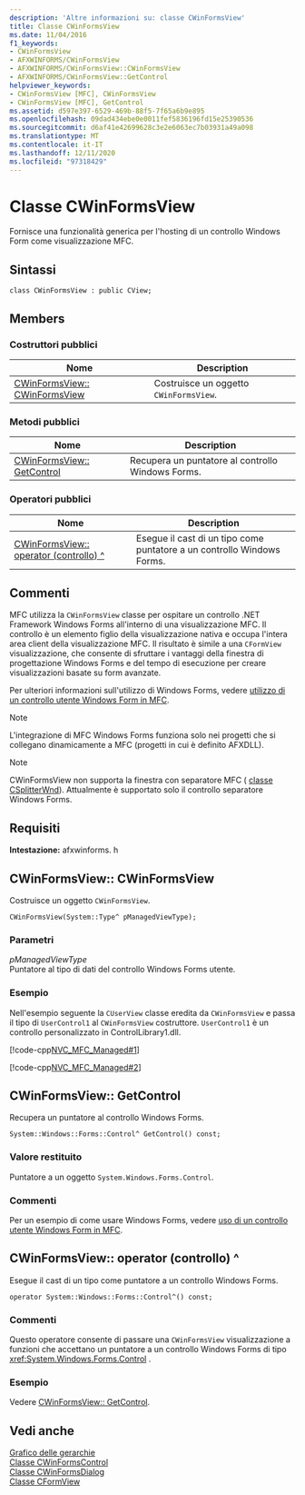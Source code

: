 ```yaml
---
description: 'Altre informazioni su: classe CWinFormsView'
title: Classe CWinFormsView
ms.date: 11/04/2016
f1_keywords:
- CWinFormsView
- AFXWINFORMS/CWinFormsView
- AFXWINFORMS/CWinFormsView::CWinFormsView
- AFXWINFORMS/CWinFormsView::GetControl
helpviewer_keywords:
- CWinFormsView [MFC], CWinFormsView
- CWinFormsView [MFC], GetControl
ms.assetid: d597e397-6529-469b-88f5-7f65a6b9e895
ms.openlocfilehash: 09dad434ebe0e0011fef5836196fd15e25390536
ms.sourcegitcommit: d6af41e42699628c3e2e6063ec7b03931a49a098
ms.translationtype: MT
ms.contentlocale: it-IT
ms.lasthandoff: 12/11/2020
ms.locfileid: "97318429"
---
```

# <a name="cwinformsview-class"></a>Classe CWinFormsView

Fornisce una funzionalità generica per l'hosting di un controllo Windows Form come visualizzazione MFC.

## <a name="syntax"></a>Sintassi

```
class CWinFormsView : public CView;
```

## <a name="members"></a>Members

### <a name="public-constructors"></a>Costruttori pubblici

|Nome|Description|
|----------|-----------------|
|[CWinFormsView:: CWinFormsView](#cwinformsview)|Costruisce un oggetto `CWinFormsView`.|

### <a name="public-methods"></a>Metodi pubblici

|Nome|Description|
|----------|-----------------|
|[CWinFormsView:: GetControl](#getcontrol)|Recupera un puntatore al controllo Windows Forms.|

### <a name="public-operators"></a>Operatori pubblici

|Nome|Description|
|----------|-|
|[CWinFormsView:: operator (controllo) ^](#operator_control)|Esegue il cast di un tipo come puntatore a un controllo Windows Forms.|

## <a name="remarks"></a>Commenti

MFC utilizza la `CWinFormsView` classe per ospitare un controllo .NET Framework Windows Forms all'interno di una visualizzazione MFC. Il controllo è un elemento figlio della visualizzazione nativa e occupa l'intera area client della visualizzazione MFC. Il risultato è simile a una `CFormView` visualizzazione, che consente di sfruttare i vantaggi della finestra di progettazione Windows Forms e del tempo di esecuzione per creare visualizzazioni basate su form avanzate.

Per ulteriori informazioni sull'utilizzo di Windows Forms, vedere [utilizzo di un controllo utente Windows Form in MFC](../../dotnet/using-a-windows-form-user-control-in-mfc.md).

> [!NOTE]
> L'integrazione di MFC Windows Forms funziona solo nei progetti che si collegano dinamicamente a MFC (progetti in cui è definito AFXDLL).

> [!NOTE]
> CWinFormsView non supporta la finestra con separatore MFC ( [classe CSplitterWnd](../../mfc/reference/csplitterwnd-class.md)). Attualmente è supportato solo il controllo separatore Windows Forms.

## <a name="requirements"></a>Requisiti

**Intestazione:** afxwinforms. h

## <a name="cwinformsviewcwinformsview"></a><a name="cwinformsview"></a> CWinFormsView:: CWinFormsView

Costruisce un oggetto `CWinFormsView`.

```
CWinFormsView(System::Type^ pManagedViewType);
```

### <a name="parameters"></a>Parametri

*pManagedViewType*<br/>
Puntatore al tipo di dati del controllo Windows Forms utente.

### <a name="example"></a>Esempio

Nell'esempio seguente la `CUserView` classe eredita da `CWinFormsView` e passa il tipo di `UserControl1` al `CWinFormsView` costruttore. `UserControl1` è un controllo personalizzato in ControlLibrary1.dll.

[!code-cpp[NVC_MFC_Managed#1](../../mfc/reference/codesnippet/cpp/cwinformsview-class_1.h)]

[!code-cpp[NVC_MFC_Managed#2](../../mfc/reference/codesnippet/cpp/cwinformsview-class_2.cpp)]

## <a name="cwinformsviewgetcontrol"></a><a name="getcontrol"></a> CWinFormsView:: GetControl

Recupera un puntatore al controllo Windows Forms.

```
System::Windows::Forms::Control^ GetControl() const;
```

### <a name="return-value"></a>Valore restituito

Puntatore a un oggetto `System.Windows.Forms.Control`.

### <a name="remarks"></a>Commenti

Per un esempio di come usare Windows Forms, vedere [uso di un controllo utente Windows Form in MFC](../../dotnet/using-a-windows-form-user-control-in-mfc.md).

## <a name="cwinformsviewoperator-control"></a><a name="operator_control"></a> CWinFormsView:: operator (controllo) ^

Esegue il cast di un tipo come puntatore a un controllo Windows Forms.

```
operator System::Windows::Forms::Control^() const;
```

### <a name="remarks"></a>Commenti

Questo operatore consente di passare una `CWinFormsView` visualizzazione a funzioni che accettano un puntatore a un controllo Windows Forms di tipo <xref:System.Windows.Forms.Control> .

### <a name="example"></a>Esempio

  Vedere [CWinFormsView:: GetControl](#getcontrol).

## <a name="see-also"></a>Vedi anche

[Grafico delle gerarchie](../../mfc/hierarchy-chart.md)<br/>
[Classe CWinFormsControl](../../mfc/reference/cwinformscontrol-class.md)<br/>
[Classe CWinFormsDialog](../../mfc/reference/cwinformsdialog-class.md)<br/>
[Classe CFormView](../../mfc/reference/cformview-class.md)
